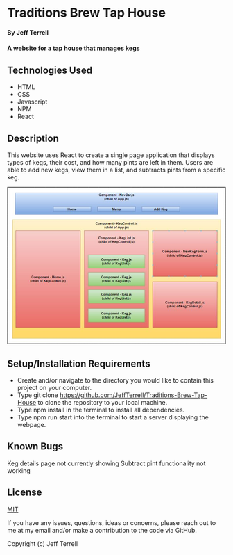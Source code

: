 # Traditions Brew Tap House

#### By Jeff Terrell

#### A website for a tap house that manages kegs

## Technologies Used

* HTML
* CSS
* Javascript
* NPM
* React

## Description

This website uses React to create a single page application that displays types of kegs, their cost, and how many pints are left in them. Users are able to add new kegs, view them in a list, and subtracts pints from a specific keg.


![Design for the component layout](./traditions_component_diagram.JPG)


## Setup/Installation Requirements  

* Create and/or navigate to the directory you would like to contain this project on your computer.
* Type git clone https://github.com/JeffTerrell/Traditions-Brew-Tap-House to clone the repository to your local machine.
* Type npm install in the terminal to install all dependencies.  
* Type npm run start into the terminal to start a server displaying the webpage.

## Known Bugs

Keg details page not currently showing
Subtract pint functionality not working

## License

[MIT](https://opensource.org/licenses/MIT)

If you have any issues, questions, ideas or concerns, please reach out to me at my email and/or make a contribution to the code via GitHub.

Copyright (c) Jeff Terrell
